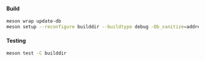 #### Build

```sh
meson wrap update-db
meson setup --reconfigure builddir --buildtype debug -Db_sanitize=address,undefined
```

#### Testing

```sh
meson test -C builddir
```

